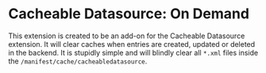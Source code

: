 # Cacheable Datasource: On Demand

This extension is created to be an add-on for the Cacheable Datasource extension. It will clear caches when entries are created, updated or deleted in the backend. It is stupidly simple and will blindly clear all `*.xml` files inside the `/manifest/cache/cacheabledatasource`.
